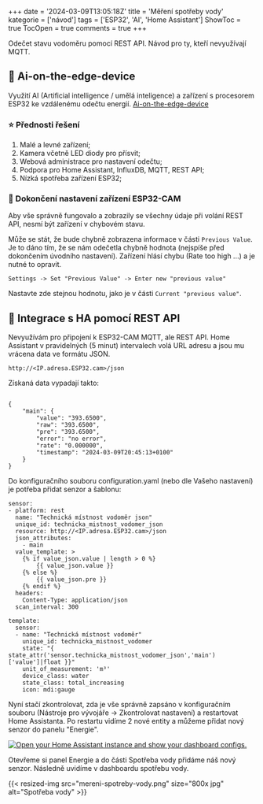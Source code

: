 +++
date = '2024-03-09T13:05:18Z'
title = 'Měření spotřeby vody'
kategorie = ['návod']
tags = ['ESP32', 'AI', 'Home Assistant']
ShowToc = true
TocOpen = true
comments = true
+++

Odečet stavu vodoměru pomocí REST API. Návod pro ty, kteří nevyužívají MQTT.
## 🤖 Ai-on-the-edge-device
Využití AI (Artificial intelligence / umělá inteligence) a zařízení s procesorem ESP32 ke vzdálenému odečtu energií.
[Ai-on-the-edge-device](https://github.com/jomjol/AI-on-the-edge-device)

### ⭐ Přednosti řešení
1. Malé a levné zařízení;
2. Kamera včetně LED diody pro přísvit;
3. Webová administrace pro nastavení odečtu;
4. Podpora pro Home Assistant, InfluxDB, MQTT, REST API;
5. Nízká spotřeba zařízení ESP32;

### 📸 Dokončení nastavení zařízení ESP32-CAM
Aby vše správně fungovalo a zobrazily se všechny údaje při volání REST API, nesmí být zařízení v chybovém stavu.

Může se stát, že bude chybně zobrazena informace v části `Previous Value`. Je to dáno tím, že se nám odečetla chybně hodnota (nejspíše před dokončením úvodního nastavení). Zařízení hlásí chybu (Rate too high ...) a je nutné to opravit.

```
Settings -> Set "Previous Value" -> Enter new "previous value"
```
Nastavte zde stejnou hodnotu, jako je v části `Current "previous value"`.

## 🔗 Integrace s HA pomocí REST API
Nevyužívám pro připojení k ESP32-CAM MQTT, ale REST API. Home Assistant v pravidelných (5 minut) intervalech volá URL adresu a jsou mu vrácena data ve formátu JSON.

```
http://<IP.adresa.ESP32.cam>/json
```

Získaná data vypadají takto:
```

{
    "main": {
        "value": "393.6500",
        "raw": "393.6500",
        "pre": "393.6500",
        "error": "no error",
        "rate": "0.000000",
        "timestamp": "2024-03-09T20:45:13+0100"
    }
}
```

Do konfiguračního souboru configuration.yaml (nebo dle Vašeho nastavení) je potřeba přidat senzor a šablonu:
```
sensor:
- platform: rest
  name: "Technická místnost vodoměr json"
  unique_id: technicka_mistnost_vodomer_json
  resource: http://<IP.adresa.ESP32.cam>/json
  json_attributes:
    - main
  value_template: >
    {% if value_json.value | length > 0 %}
        {{ value_json.value }}
    {% else %}
        {{ value_json.pre }}
    {% endif %}
  headers:
    Content-Type: application/json
  scan_interval: 300

template:
  sensor:
  - name: "Technická místnost vodoměr"
    unique_id: technicka_mistnost_vodomer
    state: "{ state_attr('sensor.technicka_mistnost_vodomer_json','main')['value']|float }}"
    unit_of_measurement: 'm³'
    device_class: water
    state_class: total_increasing
    icon: mdi:gauge
```

Nyní stačí zkontrolovat, zda je vše správně zapsáno v konfiguračním souboru (Nástroje pro vývojáře -> Zkontrolovat nastavení) a restartovat Home Assistanta. Po restartu vidíme 2 nové entity a můžeme přidat nový senzor do panelu "Energie".

[![Open your Home Assistant instance and show your dashboard configs.](https://my.home-assistant.io/badges/lovelace_dashboards.svg)](https://my.home-assistant.io/redirect/lovelace_dashboards/)

Otevřeme si panel Energie a do části Spotřeba vody přidáme náš nový senzor. Následně uvidíme v dashboardu spotřebu vody.

{{< resized-img src="mereni-spotreby-vody.png" size="800x jpg" alt="Spotřeba vody" >}}
